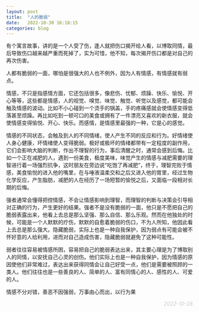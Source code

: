 ```yaml
---
layout: post
title:  "人的脆弱"
date:   2022-10-30 16:18:15
categories: blog
---
```


有个寓言故事，讲的是一个人受了伤，逢人就把伤口揭开给人看，以博取同情，最后导致伤口越来越严重而死掉了，实为可惜，他不知，每次揭开伤口都是对自己的再次伤害。

人都有脆弱的一面，哪怕是很强大的人也不例外，因为人有情感，有情感就有弱点。

情感，不只是指感情方面，它还包括很多，像悲伤、忧郁、烦躁、快乐、愉悦、开心等等，这些都是情感，人的视觉、嗅觉、味觉、触觉、听觉以及感觉，都可能会触及情感的波动。比如不小心碰到一个烫手的锅盖，手的疼痛感就会使情感变得低落甚至烦躁。再比如吃到一顿可口的美食或拥有了一件漂亮又喜欢的新衣服，就会使情感变得愉悦、开心、快乐。而感情，是情感里最强的一种，它是心的感觉。

情感的不同状态，会触及到人的不同情绪，使人产生不同的反应和行为。好情绪使人身心健康，坏情绪使人变得脆弱。极好或极坏的情绪都带有一定程度的副作用，它们会影响大脑的判断，作出不理智的行为，事后清醒之时，通常会感到后悔。比如一个正在减肥的人，遇到一份美食，极度美味，味觉产生的情感与减肥需要的理智进行着一场强烈抗争，这时朋友在旁边说“吃饱了再减肥”，终于，理智完败于情感，美食愉悦的进入他的嘴里，在与唾液温柔交和之后又进入他的胃里，经过生物化学反应，产生脂肪，减肥的人在经历了一场短暂的愉悦之后，又面临一段相对长期的后悔。

强者通常会懂得把控情感，不会让情感影响到理智，而理智的判断与决策会引导相对正确的行为，产生更好的结果。强者不是没有脆弱的一面，他只是不愿把自己的脆弱表露出来，他看上去总是那么坚强、那么自信、那么乐观。然而在他独处的时候，可能是一个人默默的疗伤，默默的自愈着脆弱的伤口，不为人所知，他因此看上去总是那么强大。隐藏脆弱，实际上也是一种自我保护，因为弱点有可能会被不怀好意的人给利用，进而对自己造成伤害，隐藏脆弱就避免了这种可能性。

弱者往往容易被情感所困，容易把自己的脆弱表达出来，其主要心理是为了博取别人的同情，以安抚自己心灵的创伤。他们实际上也是一种自我保护，因为情感的原因使他们非常难过，表达出来获得同情会让自己好受一点，他们是需要被照顾的一类人。他们往往也是一些善良的人、简单的人、富有同情心的人、感性的人、可爱的人。

情感不分对错，善恶不因强弱，万事由心而出，以行为果

<p align="right" style="color:#ccc; font-style:italic;">2022-10-28</p>
